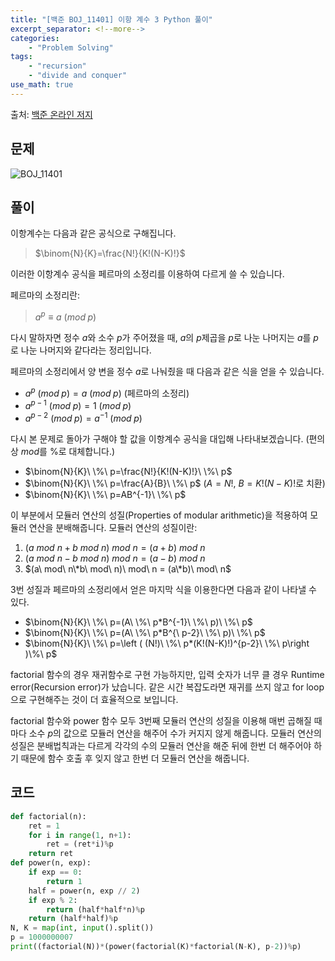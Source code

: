 ```yaml
---
title: "[백준 BOJ_11401] 이항 계수 3 Python 풀이"
excerpt_separator: <!--more-->
categories: 
    - "Problem Solving"
tags: 
    - "recursion"
    - "divide and conquer"
use_math: true
---
```

출처: [백준 온라인 저지](https://www.acmicpc.net/problem/11401)

## 문제  

![BOJ_11401](https://user-images.githubusercontent.com/59808674/116562027-c9e10a80-a93d-11eb-9162-54dfec2107ec.PNG)

## 풀이  

이항계수는 다음과 같은 공식으로 구해집니다.  
 > $\binom{N}{K}=\frac{N!}{K!(N-K)!}$
  
이러한 이항계수 공식을 페르마의 소정리를 이용하여 다르게 쓸 수 있습니다.  

페르마의 소정리란:  
 > $a^{p}\equiv a\ (mod\; p)$  

다시 말하자면 정수 $a$와 소수 $p$가 주어졌을 때, $a$의 $p$제곱을 $p$로 나눈 나머지는 $a$를 $p$로 나눈 나머지와 같다라는 정리입니다.  

페르마의 소정리에서 양 변을 정수 $a$로 나눠줬을 때 다음과 같은 식을 얻을 수 있습니다.  
 - $a^{p}\ (mod\; p) = a\ (mod\; p)$ (페르마의 소정리)  
 - $a^{p-1}\ (mod\; p) = 1\ (mod\; p)$  
 - $a^{p-2}\ (mod\; p) = a^{-1}\ (mod\; p)$  

다시 본 문제로 돌아가 구해야 할 값을 이항계수 공식을 대입해 나타내보겠습니다. (편의상 $mod$를 $\%$로 대체합니다.)  
 - $\binom{N}{K}\ \%\ p=\frac{N!}{K!(N-K)!}\ \%\ p$
 - $\binom{N}{K}\ \%\ p=\frac{A}{B}\ \%\ p$ ($A=N!,\ B=K!(N-K)!$로 치환)
 - $\binom{N}{K}\ \%\ p=AB^{-1}\ \%\ p$  

이 부분에서 모듈러 연산의 성질(Properties of modular arithmetic)을 적용하여 모듈러 연산을 분배해줍니다. 모듈러 연산의 성질이란:
 1. $(a\ mod\ n+b\ mod\ n)\ mod\ n = (a+b)\ mod\ n$
 2. $(a\ mod\ n-b\ mod\ n)\ mod\ n = (a-b)\ mod\ n$
 3. $(a\ mod\ n\*b\ mod\ n)\ mod\ n = (a\*b)\ mod\ n$  

3번 성질과 페르마의 소정리에서 얻은 마지막 식을 이용한다면 다음과 같이 나타낼 수 있다.
 - $\binom{N}{K}\ \%\ p=(A\ \%\ p*B^{-1}\ \%\ p)\ \%\ p$  
 - $\binom{N}{K}\ \%\ p=(A\ \%\ p*B^{\ p-2}\ \%\ p)\ \%\ p$  
 - $\binom{N}{K}\ \%\ p=\left (  (N!)\ \%\ p*(K!(N-K)!)^{p-2}\ \%\ p\right )\%\ p$  

factorial 함수의 경우 재귀함수로 구현 가능하지만, 입력 숫자가 너무 클 경우 Runtime error(Recursion error)가 났습니다. 같은 시간 복잡도라면 재귀를 쓰지 않고 for loop으로 구현해주는 것이 더 효율적으로 보입니다.  

factorial 함수와 power 함수 모두 3번째 모듈러 연산의 성질을 이용해 매번 곱해질 때마다 소수 $p$의 값으로 모듈러 연산을 해주어 수가 커지지 않게 해줍니다. 모듈러 연산의 성질은 분배법칙과는 다르게 각각의 수의 모듈러 연산을 해준 뒤에 한번 더 해주어야 하기 때문에 함수 호출 후 잊지 않고 한번 더 모듈러 연산을 해줍니다.  

## 코드  
```python
def factorial(n):
    ret = 1
    for i in range(1, n+1):
        ret = (ret*i)%p
    return ret
def power(n, exp):
    if exp == 0:
        return 1
    half = power(n, exp // 2)
    if exp % 2:
        return (half*half*n)%p
    return (half*half)%p
N, K = map(int, input().split())
p = 1000000007
print((factorial(N))*(power(factorial(K)*factorial(N-K), p-2))%p)
```